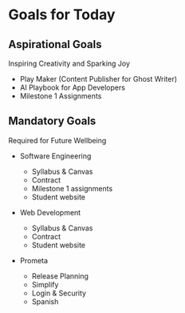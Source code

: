 # Goals for Today

## Aspirational Goals

Inspiring Creativity and Sparking Joy

* Play Maker (Content Publisher for Ghost Writer)
* AI Playbook for App Developers
* Milestone 1 Assignments


## Mandatory Goals

Required for Future Wellbeing

* Software Engineering
    - Syllabus & Canvas
    - Contract
    - Milestone 1 assignments
    - Student website

* Web Development
    - Syllabus & Canvas
    - Contract
    - Student website

* Prometa
    * Release Planning
    * Simplify
    * Login & Security
    * Spanish

